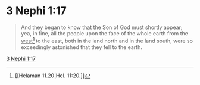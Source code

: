 # 3 Nephi 1:17

> And they began to know that the Son of God must shortly appear; yea, in fine, all the people upon the face of the whole earth from the <u>west</u>[^a] to the east, both in the land north and in the land south, were so exceedingly astonished that they fell to the earth.

[3 Nephi 1:17](https://www.churchofjesuschrist.org/study/scriptures/bofm/3-ne/1?lang=eng&id=p17#p17)


[^a]: [[Helaman 11.20|Hel. 11:20.]]
